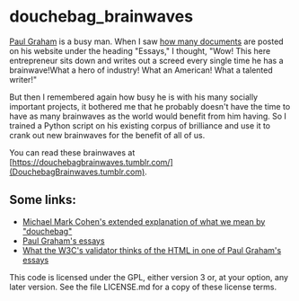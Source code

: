 # douchebag_brainwaves

[Paul Graham](https://en.wikipedia.org/wiki/Paul_Graham_(computer_programmer)) is a busy man. When I saw [how many documents](http://paulgraham.com/articles.html) are posted on his website under the heading "Essays," I thought, "Wow! This here entrepreneur sits down and writes out a screed every single time he has a brainwave!What a hero of industry! What an American! What a talented writer!"

But then I remembered again how busy he is with his many socially important projects, it bothered me that he probably doesn't have the time to have as many brainwaves as the world would benefit from him having. So I trained a Python script on his existing corpus of brilliance and use it to crank out new brainwaves for the benefit of all of us.

You can read these brainwaves at [https://douchebagbrainwaves.tumblr.com/](DouchebagBrainwaves.tumblr.com).

## Some links:

* [Michael Mark Cohen's extended explanation of what we mean by "douchebag"](http://gawker.com/douchebag-the-white-racial-slur-we-ve-all-been-waiti-1647954231)
* [Paul Graham's essays](http://paulgraham.com/articles.html)
* [What the W3C's validator thinks of the HTML in one of Paul Graham's essays](https://validator.w3.org/check?uri=http%3A%2F%2Fpaulgraham.com%2Fecw.html&charset=%28detect+automatically%29&doctype=Inline&group=0)

This code is licensed under the GPL, either version 3 or, at your option, any later version. See the file LICENSE.md for a copy of these license terms.